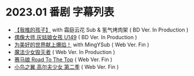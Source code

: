 # 2023.01 番剧 字幕列表
- [【我推的孩子】]() with 霜庭云花 Sub & 氢气烤肉架  ( BD Ver. In Production )
- [偶像大师 灰姑娘女孩 U149]()  ( BD Ver. In Production )
- [为美好的世界献上爆焰！](https://github.com/MingYSub/SubsArchive/tree/main/Archive/Kono%20Subarashii%20Sekai%20ni%20Bakuen%20wo!) with MingYSub  ( Web Ver. Fin )
- [魔法少女毁灭者]()  ( Web Ver. In Production )
- [赛马娘 Road To The Top]()  ( Web Ver. Fin )
- [小鸟之翼 高尔夫少女 第二季]()  ( Web Ver. Fin )
